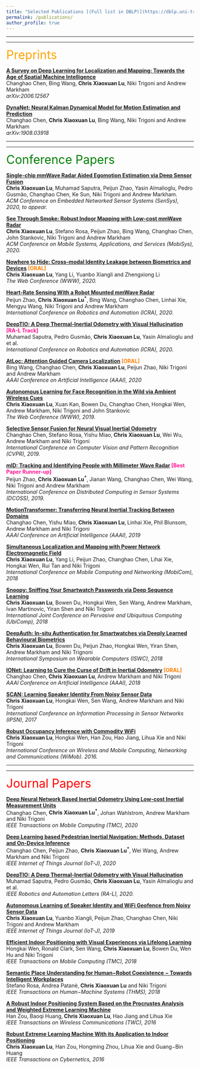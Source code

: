 ```yaml
---
title: "Selected Publications [(Full list in DBLP)](https://dblp.uni-trier.de/pers/hd/l/Lu_0001:Xiaoxuan)"
permalink: /publications/
author_profile: true
---
```


---
---

<font size="6" color="orange">Preprints</font>
<br/> 

<b>[A Survey on Deep Learning for Localization and Mapping: Towards the Age of Spatial Machine Intelligence](https://github.com/changhao-chen/deep-learning-localization-mapping)</b><br>
Changhao Chen, Bing Wang, <b>Chris Xiaoxuan Lu</b>‚ Niki Trigoni and Andrew Markham <br>
<i> arXiv:2006.12567 </i>


<b>[DynaNet: Neural Kalman Dynamical Model for Motion Estimation and Prediction](https://arxiv.org/pdf/1908.03918.pdf)</b><br>
Changhao Chen, <b>Chris Xiaoxuan Lu</b>‚ Bing Wang, Niki Trigoni and Andrew Markham <br>
<i> arXiv:1908.03918 </i>

---
---

<font size="6" color="green">Conference Papers</font>
<br/> 

<b>[Single-chip mmWave Radar Aided Egomotion Estimation via Deep Sensor Fusion](https://arxiv.org/abs/2006.02266)</b><br>
<b>Chris Xiaoxuan Lu</b>‚ Muhamad Saputra, Peijun Zhao, Yasin Almalioglu, Pedro Gusmão, Changhao Chen, Ke Sun, Niki Trigoni and Andrew Markham. <br>
<i> ACM Conference on Embedded Networked Sensor Systems (SenSys), 2020, to appear. </i>

<b>[See Through Smoke: Robust Indoor Mapping with Low-cost mmWave Radar](https://christopherlu.github.io/publications/millimap)</b><br>
<b>Chris Xiaoxuan Lu</b>‚ Stefano Rosa, Peijun Zhao, Bing Wang, Changhao Chen, John Stankovic, Niki Trigoni and Andrew Markham <br>
<i> ACM Conference on Mobile Systems, Applications, and Services (MobiSys), 2020. </i>

<b>[Nowhere to Hide: Cross-modal Identity Leakage between Biometrics and Devices](https://christopherlu.github.io/publications/www20_nowhere) <font color="#FF7F00">[ORAL]</font> </b><br>
<b>Chris Xiaoxuan Lu</b>‚ Yang Li, Yuanbo Xiangli and Zhengxiong Li <br>
<i> The Web Conference (WWW), 2020. </i>

<b>[Heart-Rate Sensing With a Robot Mounted mmWave Radar](https://christopherlu.github.io/publications/icra20_mbeats)</b><br>
Peijun Zhao, <b>Chris Xiaoxuan Lu<sup>&#42;</sup></b>‚ Bing Wang, Changhao Chen, Linhai Xie, Mengyu Wang, Niki Trigoni and Andrew Markham <br>
<i> International Conference on Robotics and Automation (ICRA), 2020. </i>

<b>[DeepTIO: A Deep Thermal-Inertial Odometry with Visual Hallucination](https://christopherlu.github.io/publications/ral20_deeptio) <font color="#FF1493">[RA-L Track]</font> </b> <br>
Muhamad Saputra, Pedro Gusmão, <b>Chris Xiaoxuan Lu</b>‚ Yasin Almalioglu and et al. <br>
<i> International Conference on Robotics and Automation (ICRA), 2020. </i>

<b>[AtLoc: Attention Guided Camera Localization](https://christopherlu.github.io/publications/atloc) <font color="#FF7F00">[ORAL]</font> </b><br>
Bing Wang, Changhao Chen, <b>Chris Xiaoxuan Lu</b>‚ Peijun Zhao, Niki Trigoni and Andrew Markham <br>
<i> AAAI Conference on Artificial Intelligence (AAAI), 2020 </i>

<b>[Autonomous Learning for Face Recognition in the Wild via Ambient Wireless Cues](https://christopherlu.github.io/publications/autotune) </b> <br>
<b>Chris Xiaoxuan Lu</b>‚ Xuan Kan‚ Bowen Du‚ Changhao Chen‚ Hongkai Wen‚ Andrew Markham‚ Niki Trigoni and John Stankovic <br>
<i> The Web Conference (WWW), 2019. </i>

<b>[Selective Sensor Fusion for Neural Visual Inertial Odometry](https://christopherlu.github.io/publications/selection) </b> <br>
Changhao Chen‚ Stefano Rosa‚ Yishu Miao‚ <b>Chris Xiaoxuan Lu</b>‚ Wei Wu, Andrew Markham and Niki Trigoni <br>
<i> International Conference on Computer Vision and Pattern Recognition (CVPR), 2019. </i>

<b>[mID: Tracking and Identifying People with Millimeter Wave Radar](https://christopherlu.github.io/publications/mid1) <font color="#FF1493">[Best Paper Runner-up]</font>  </b> <br>
Peijun Zhao, <b>Chris Xiaoxuan Lu<sup>&#42;</sup></b>‚ Jianan Wang, Changhao Chen, Wei Wang, Niki Trigoni and Andrew Markham <br>
<i> International Conference on Distributed Computing in Sensor Systems (DCOSS), 2019. </i>

<b>[MotionTransformer: Transferring Neural Inertial Tracking Between Domains](https://christopherlu.github.io/publications/motiontransformer)</b> <br>
Changhao Chen‚ Yishu Miao‚ <b>Chris Xiaoxuan Lu</b>‚ Linhai Xie‚ Phil Blunsom‚ Andrew Markham and Niki Trigoni <br>
<i> AAAI Conference on Artificial Intelligence (AAAI), 2019 </i>

<b>[Simultaneous Localization and Mapping with Power Network Electromagnetic Field](https://christopherlu.github.io/publications/emrslam)</b> <br>
<b>Chris Xiaoxuan Lu</b>, Yang Li, Peijun Zhao, Changhao Chen, Lihai Xie, Hongkai Wen, Rui Tan and Niki Trigoni <br>
<i> International Conference on Mobile Computing and Networking (MobiCom), 2018 </i>

<b>[Snoopy: Sniffing Your Smartwatch Passwords via Deep Sequence Learning](https://christopherlu.github.io/publications/snoopy)</b> <br>
<b>Chris Xiaoxuan Lu</b>, Bowen Du, Hongkai Wen, Sen Wang, Andrew Markham, Ivan Martinovic, Yiran Shen and Niki Trigoni <br>
<i> International Joint Conference on Pervasive and Ubiquitous Computing (UbiComp), 2018 </i>

<b>[DeepAuth: In-situ Authentication for Smartwatches via Deeply Learned Behavioural Biometrics](https://christopherlu.github.io/publications/deepauth)</b> <br>
<b>Chris Xiaoxuan Lu</b>, Bowen Du‚ Peijun Zhao‚ Hongkai Wen‚ Yiran Shen‚ Andrew Markham and Niki Trignoni <br>
<i> International Symposium on Wearable Computers (ISWC), 2018 </i>

<b>[IONet: Learning to Cure the Curse of Drift in Inertial Odometry](https://christopherlu.github.io/publications/ionet) <font color="#FF7F00">[ORAL]</font> </b><br>
Changhao Chen‚ <b>Chris Xiaoxuan Lu</b>‚ Andrew Markham and Niki Trigoni <br>
<i> AAAI Conference on Artificial Intelligence (AAAI), 2018 </i>

<b>[SCAN: Learning Speaker Identity From Noisy Sensor Data](https://christopherlu.github.io/publications/scan)</b> <br>
<b>Chris Xiaoxuan Lu</b>, Hongkai Wen, Sen Wang, Andrew Markham and Niki Trigoni <br>
<i> International Conference on Information Processing in Sensor Networks (IPSN), 2017 </i>

<b>[Robust Occupancy Inference with Commodity WiFi](https://christopherlu.github.io/publications/wipin)</b> <br>
<b>Chris Xiaoxuan Lu</b>‚ Hongkai Wen‚ Han Zou‚ Hao Jiang‚ Lihua Xie and Niki Trigoni <br>
<i> International Conference on Wireless and Mobile Computing‚ Networking and Communications (WiMob). 2016. </i>

---
---

<font size="6" color="red">Journal Papers</font>
<br/> 

<b>[Deep Neural Network Based Inertial Odometry Using Low-cost Inertial Measurement Units](https://christopherlu.github.io/publications/tmc20-ionet)</b> <br>
Changhao Chen, <b>Chris Xiaoxuan Lu<sup>&#42;</sup></b>‚ Johan Wahlstrom, Andrew Markham and Niki Trigoni <br>
<i> IEEE Transactions on Mobile Computing (TMC), 2020 </i>

<b>[Deep Learning based Pedestrian Inertial Navigation: Methods, Dataset and On-Device Inference](https://christopherlu.github.io/404)</b><br>
Changhao Chen, Peijun Zhao, <b>Chris Xiaoxuan Lu<sup>&#42;</sup></b>‚ Wei Wang, Andrew Markham and Niki Trigoni <br>
<i> IEEE Internet of Things Journal (IoT-J), 2020 </i>

<b>[DeepTIO: A Deep Thermal-Inertial Odometry with Visual Hallucination](https://christopherlu.github.io/publications/ral20_deeptio) </b> <br>
Muhamad Saputra, Pedro Gusmão, <b>Chris Xiaoxuan Lu</b>‚ Yasin Almalioglu and et al. <br>
<i> IEEE Robotics and Automation Letters (RA-L), 2020. </i>

<b>[Autonomous Learning of Speaker Identity and WiFi Geofence from Noisy Sensor Data](https://christopherlu.github.io/publications/iot-j19)</b> <br>
<b>Chris Xiaoxuan Lu</b>‚ Yuanbo Xiangli‚ Peijun Zhao‚ Changhao Chen‚ Niki Trigoni and Andrew Markham <br>
<i> IEEE Internet of Things Journal (IoT-J), 2019 </i>

<b>[Efficient Indoor Positioning with Visual Experiences via Lifelong Learning](https://christopherlu.github.io/publications/tmc18)</b> <br>
Hongkai Wen‚ Ronald Clark‚ Sen Wang‚ <b>Chris Xiaoxuan Lu</b>‚ Bowen Du‚ Wen Hu and Niki Trigoni <br>
<i> IEEE Transactions on Mobile Computing (TMC), 2018 </i>

<b>[Semantic Place Understanding for Human−Robot Coexistence − Towards Intelligent Workplaces](https://christopherlu.github.io/publications/thms18)</b> <br>
Stefano Rosa‚ Andrea Patanè‚ <b>Chris Xiaoxuan Lu</b> and Niki Trigoni <br>
<i> IEEE Transactions on Human−Machine Systems (THMS), 2018 </i>

<b>[A Robust Indoor Positioning System Based on the Procrustes Analysis and Weighted Extreme Learning Machine](https://christopherlu.github.io/publications/twc16)</b> <br>
Han Zou‚ Baoqi Huang‚ <b>Chris Xiaoxuan Lu</b>‚ Hao Jiang and Lihua Xie <br>
<i> IEEE Transactions on Wireless Communications (TWC), 2016 </i>

<b>[Robust Extreme Learning Machine With its Application to Indoor Positioning](https://christopherlu.github.io/publications/tc16)</b> <br>
<b>Chris Xiaoxuan Lu</b>, Han Zou‚ Hongming Zhou‚ Lihua Xie and Guang−Bin Huang<br>
<i> IEEE Transactions on Cybernetics, 2016 </i>




